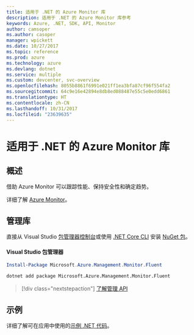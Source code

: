 ```yaml
---
title: 适用于 .NET 的 Azure Monitor 库
description: 适用于 .NET 的 Azure Monitor 库参考
keywords: Azure, .NET, SDK, API, Monitor
author: camsoper
ms.author: casoper
manager: wpickett
ms.date: 10/27/2017
ms.topic: reference
ms.prod: azure
ms.technology: azure
ms.devlang: dotnet
ms.service: multiple
ms.custom: devcenter, svc-overview
ms.openlocfilehash: 8055b8861f6991e021ff1ea3bfa87cf96f554fa2
ms.sourcegitcommit: 64c9e16e42894e8db8ed088487e55c5e0edd6861
ms.translationtype: HT
ms.contentlocale: zh-CN
ms.lasthandoff: 10/31/2017
ms.locfileid: "23639635"
---
```

# <a name="azure-monitor-libraries-for-net"></a>适用于 .NET 的 Azure Monitor 库

## <a name="overview"></a>概述

借助 Azure Monitor 可以跟踪性能、保持安全性和确定趋势。

详细了解 [Azure Monitor](/azure/monitoring-and-diagnostics/)。   

## <a name="management-library"></a>管理库

直接从 Visual Studio [包管理器控制台][PackageManager]或使用 [.NET Core CLI][DotNetCLI] 安装 [NuGet 包](https://www.nuget.org/packages/Microsoft.Azure.Management.Monitor.Fluent)。

#### <a name="visual-studio-package-manager"></a>Visual Studio 包管理器

```powershell
Install-Package Microsoft.Azure.Management.Monitor.Fluent
```

```bash
dotnet add package Microsoft.Azure.Management.Monitor.Fluent
```

> [!div class="nextstepaction"]
> [了解管理 API](/dotnet/api/overview/azure/monitor/management)

## <a name="samples"></a>示例

详细了解可在应用中使用的[示例 .NET 代码](https://azure.microsoft.com/resources/samples/?platform=dotnet)。

[PackageManager]: https://docs.microsoft.com/nuget/tools/package-manager-console
[DotNetCLI]: https://docs.microsoft.com/dotnet/core/tools/dotnet-add-package